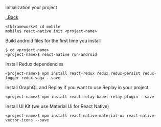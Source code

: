 Initialization your project 

[..Back](../README.md)

```
<tkframework>$ cd mobile
mobile$ react-native init <project-name>
```

Build android files for the first time you install

```
$ cd <project-name>
<project-name>$ react-native run-android
```

Install Redux dependencies

```
<project-name>$ npm install react-redux redux redux-persist redux-logger redux-saga --save
```

Install GraphQL and Replay if you want to use Replay in your project

```
<project-name>$ npm install react-relay babel-relay-plugin --save
```

Install UI Kit (we use Material Ui for React Native)
```
<project-name>$ npm install react-native-material-ui react-native-vector-icons --save
```